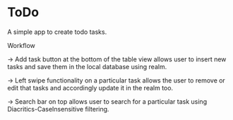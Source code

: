 # ToDo
A simple app to create todo tasks.

Workflow

-> Add task button at the bottom of the table view allows user to insert new tasks and save them in the local database using realm.

-> Left swipe functionality on a particular task allows the user to remove or edit that tasks and accordingly update it in the realm too.

-> Search bar on top allows user to search for a particular task using Diacritics-CaseInsensitive filtering.
